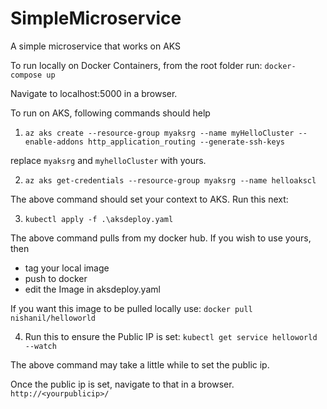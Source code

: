 # SimpleMicroservice
A simple microservice that works on AKS


To run locally on Docker Containers, from the root folder run:
`docker-compose up`

Navigate to localhost:5000 in a browser.

To run on AKS, following commands should help

1. `az aks create --resource-group myaksrg --name myHelloCluster --enable-addons http_application_routing --generate-ssh-keys`

replace `myaksrg` and `myhelloCluster` with yours.

2. `az aks get-credentials --resource-group myaksrg --name helloakscl`

The above command should set your context to AKS. Run this next:

3. `kubectl apply -f .\aksdeploy.yaml`

The above command pulls from my docker hub. If you wish to use yours, then
- tag your local image
- push to docker
- edit the Image in aksdeploy.yaml 

If you want this image to be pulled locally use: `docker pull nishanil/helloworld`

4. Run this to ensure the Public IP is set: `kubectl get service helloworld --watch`

The above command may take a little while to set the public ip.

Once the public ip is set, navigate to that in a browser. `http://<yourpublicip>/`